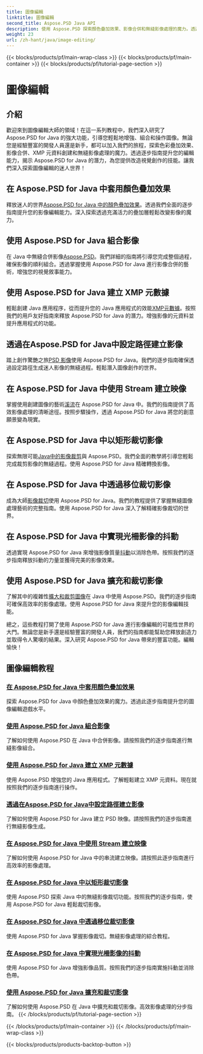 ```yaml
---
title: 圖像編輯
linktitle: 圖像編輯
second_title: Aspose.PSD Java API
description: 使用 Aspose.PSD 探索顏色疊加效果、影像合併和無縫影像處理的魔力。透過我們的指南提升您的圖像編輯遊戲水平。
weight: 23
url: /zh-hant/java/image-editing/
---
```


{{< blocks/products/pf/main-wrap-class >}}
{{< blocks/products/pf/main-container >}}
{{< blocks/products/pf/tutorial-page-section >}}

# 圖像編輯

## 介紹 

歡迎來到圖像編輯大師的領域！在這一系列教程中，我們深入研究了 Aspose.PSD for Java 的強大功能，引導您輕鬆地增強、組合和操作圖像。無論您是經驗豐富的開發人員還是新手，都可以加入我們的旅程，探索色彩疊加效果、影像合併、XMP 元資料創建和無縫影像處理的魔力。透過逐步指南提升您的編輯能力，揭示 Aspose.PSD for Java 的潛力，為您提供改造視覺創作的技能。讓我們深入探索圖像編輯的迷人世界！

## 在 Aspose.PSD for Java 中套用顏色疊加效果

釋放迷人的世界[Aspose.PSD for Java 中的顏色疊加效果](./color-overlay-effect/)。透過我們全面的逐步指南提升您的影像編輯能力。深入探索透過充滿活力的疊加層輕鬆改變影像的魔力。

## 使用 Aspose.PSD for Java 組合影像

在 Java 中無縫合併影像[Aspose.PSD](./combine-images/)。我們詳細的指南將引導您完成整個過程，確保影像的順利組合。透過掌握使用 Aspose.PSD for Java 進行影像合併的藝術，增強您的視覺敘事能力。

## 使用 Aspose.PSD for Java 建立 XMP 元數據

輕鬆創建 Java 應用程序，從而提升您的 Java 應用程式的效能[XMP元數據](./create-xmp-metadata/)。按照我們的用戶友好指南來釋放 Aspose.PSD for Java 的潛力。增強影像的元資料並提升應用程式的功能。

## 透過在Aspose.PSD for Java中設定路徑建立影像

踏上創作驚艷之旅[PSD 影像](./create-image-by-setting-path/)使用 Aspose.PSD for Java。我們的逐步指南確保透過設定路徑生成迷人影像的無縫過程。輕鬆潛入圖像創作的世界。

## 在 Aspose.PSD for Java 中使用 Stream 建立映像

掌握使用創建圖像的藝術[溪流](./create-image-using-stream/)在 Aspose.PSD for Java 中。我們的指南提供了高效影像處理的清晰途徑。按照步驟操作，透過 Aspose.PSD for Java 將您的創意願景變為現實。

## 在 Aspose.PSD for Java 中以矩形裁切影像

探索無限可能[Java中的影像裁剪](./crop-image-by-rectangle/)與 Aspose.PSD。我們全面的教學將引導您輕鬆完成裁剪影像的無縫過程。使用 Aspose.PSD for Java 精確轉換影像。

## 在 Aspose.PSD for Java 中透過移位裁切影像

成為大師[影像裁切](./crop-image-by-shifts/)使用 Aspose.PSD for Java。我們的教程提供了掌握無縫圖像處理藝術的完整指南。使用 Aspose.PSD for Java 深入了解精確影像裁切的世界。

## 在 Aspose.PSD for Java 中實現光柵影像的抖動

透過實現 Aspose.PSD for Java 來增強影像質量[抖動](./implement-dithering/)以消除色帶。按照我們的逐步指南釋放抖動的力量並獲得完美的影像效果。

## 使用 Aspose.PSD for Java 擴充和裁切影像

了解其中的複雜性[擴大和裁剪圖像](./expand-and-crop-images/)在 Java 中使用 Aspose.PSD。我們的逐步指南可確保高效率的影像處理。使用 Aspose.PSD for Java 來提升您的影像編輯技能。

總之，這些教程打開了使用 Aspose.PSD for Java 進行影像編輯的可能性世界的大門。無論您是新手還是經驗豐富的開發人員，我們的指南都能幫助您釋放創造力並取得令人驚嘆的結果。深入研究 Aspose.PSD for Java 帶來的豐富功能。編輯愉快！
## 圖像編輯教程
### [在 Aspose.PSD for Java 中套用顏色疊加效果](./color-overlay-effect/)
探索 Aspose.PSD for Java 中顏色疊加效果的魔力。透過此逐步指南提升您的圖像編輯遊戲水平。
### [使用 Aspose.PSD for Java 組合影像](./combine-images/)
了解如何使用 Aspose.PSD 在 Java 中合併影像。請按照我們的逐步指南進行無縫影像組合。
### [使用 Aspose.PSD for Java 建立 XMP 元數據](./create-xmp-metadata/)
使用 Aspose.PSD 增強您的 Java 應用程式。了解輕鬆建立 XMP 元資料。現在就按照我們的逐步指南進行操作。
### [透過在Aspose.PSD for Java中設定路徑建立影像](./create-image-by-setting-path/)
了解如何使用 Aspose.PSD for Java 建立 PSD 映像。請按照我們的逐步指南進行無縫影像生成。
### [在 Aspose.PSD for Java 中使用 Stream 建立映像](./create-image-using-stream/)
了解如何使用 Aspose.PSD for Java 中的串流建立映像。請按照此逐步指南進行高效率的影像處理。
### [在 Aspose.PSD for Java 中以矩形裁切影像](./crop-image-by-rectangle/)
使用 Aspose.PSD 探索 Java 中的無縫影像裁切功能。按照我們的逐步指南，使用 Aspose.PSD for Java 輕鬆裁切影像。
### [在 Aspose.PSD for Java 中透過移位裁切影像](./crop-image-by-shifts/)
使用 Aspose.PSD for Java 掌握影像裁切。無縫影像處理的綜合教程。
### [在 Aspose.PSD for Java 中實現光柵影像的抖動](./implement-dithering/)
使用 Aspose.PSD for Java 增強影像品質。按照我們的逐步指南實施抖動並消除色帶。
### [使用 Aspose.PSD for Java 擴充和裁切影像](./expand-and-crop-images/)
了解如何使用 Aspose.PSD 在 Java 中擴充和裁切影像。高效影像處理的分步指南。
{{< /blocks/products/pf/tutorial-page-section >}}

{{< /blocks/products/pf/main-container >}}
{{< /blocks/products/pf/main-wrap-class >}}

{{< blocks/products/products-backtop-button >}}
